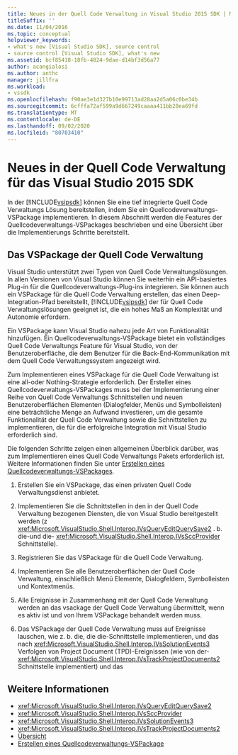 ```yaml
---
title: Neues in der Quell Code Verwaltung in Visual Studio 2015 SDK | Microsoft-Dokumentation
titleSuffix: ''
ms.date: 11/04/2016
ms.topic: conceptual
helpviewer_keywords:
- what's new [Visual Studio SDK], source control
- source control [Visual Studio SDK], what's new
ms.assetid: bcf85418-18fb-4824-9dae-d14bf3d56a77
author: acangialosi
ms.author: anthc
manager: jillfra
ms.workload:
- vssdk
ms.openlocfilehash: f90ae3e1d327b10e99713ad28aa2d5a06c0be34b
ms.sourcegitcommit: 6cfffa72af599a9d667249caaaa411bb28ea69fd
ms.translationtype: MT
ms.contentlocale: de-DE
ms.lasthandoff: 09/02/2020
ms.locfileid: "80703410"
---
```

# <a name="whats-new-in-source-control-for-the-visual-studio-2015-sdk"></a>Neues in der Quell Code Verwaltung für das Visual Studio 2015 SDK

In der [!INCLUDE[vsipsdk](../../extensibility/includes/vsipsdk_md.md)] können Sie eine tief integrierte Quell Code Verwaltungs Lösung bereitstellen, indem Sie ein Quellcodeverwaltungs-VSPackage implementieren. In diesem Abschnitt werden die Features der Quellcodeverwaltungs-VSPackages beschrieben und eine Übersicht über die Implementierungs Schritte bereitstellt.

## <a name="the-source-control-vspackage"></a>Das VSPackage der Quell Code Verwaltung

Visual Studio unterstützt zwei Typen von Quell Code Verwaltungslösungen. In allen Versionen von Visual Studio können Sie weiterhin ein API-basiertes Plug-in für die Quellcodeverwaltungs-Plug-ins integrieren. Sie können auch ein VSPackage für die Quell Code Verwaltung erstellen, das einen Deep-Integration-Pfad bereitstellt, [!INCLUDE[vsipsdk](../../extensibility/includes/vsipsdk_md.md)] der für Quell Code Verwaltungslösungen geeignet ist, die ein hohes Maß an Komplexität und Autonomie erfordern.

Ein VSPackage kann Visual Studio nahezu jede Art von Funktionalität hinzufügen. Ein Quellcodeverwaltungs-VSPackage bietet ein vollständiges Quell Code Verwaltungs Feature für Visual Studio, von der Benutzeroberfläche, die dem Benutzer für die Back-End-Kommunikation mit dem Quell Code Verwaltungssystem angezeigt wird.

Zum Implementieren eines VSPackage für die Quell Code Verwaltung ist eine all-oder Nothing-Strategie erforderlich. Der Ersteller eines Quellcodeverwaltungs-VSPackages muss bei der Implementierung einer Reihe von Quell Code Verwaltungs Schnittstellen und neuen Benutzeroberflächen Elementen (Dialogfelder, Menüs und Symbolleisten) eine beträchtliche Menge an Aufwand investieren, um die gesamte Funktionalität der Quell Code Verwaltung sowie die Schnittstellen zu implementieren, die für die erfolgreiche Integration mit Visual Studio erforderlich sind.

Die folgenden Schritte zeigen einen allgemeinen Überblick darüber, was zum Implementieren eines Quell Code Verwaltungs Pakets erforderlich ist. Weitere Informationen finden Sie unter [Erstellen eines Quellcodeverwaltungs-VSPackages](../../extensibility/internals/creating-a-source-control-vspackage.md).

1. Erstellen Sie ein VSPackage, das einen privaten Quell Code Verwaltungsdienst anbietet.

2. Implementieren Sie die Schnittstellen in den in der Quell Code Verwaltung bezogenen Diensten, die von Visual Studio bereitgestellt werden (z <xref:Microsoft.VisualStudio.Shell.Interop.IVsQueryEditQuerySave2> . b. die-und die- <xref:Microsoft.VisualStudio.Shell.Interop.IVsSccProvider> Schnittstelle).

3. Registrieren Sie das VSPackage für die Quell Code Verwaltung.

4. Implementieren Sie alle Benutzeroberflächen der Quell Code Verwaltung, einschließlich Menü Elemente, Dialogfeldern, Symbolleisten und Kontextmenüs.

5. Alle Ereignisse in Zusammenhang mit der Quell Code Verwaltung werden an das vsackage der Quell Code Verwaltung übermittelt, wenn es aktiv ist und von Ihrem VSPackage behandelt werden muss.

6. Das VSPackage der Quell Code Verwaltung muss auf Ereignisse lauschen, wie z. b. die, die die-Schnittstelle implementieren, und das nach <xref:Microsoft.VisualStudio.Shell.Interop.IVsSolutionEvents3> Verfolgen von Project Document (TPD)-Ereignissen (wie von der- <xref:Microsoft.VisualStudio.Shell.Interop.IVsTrackProjectDocuments2> Schnittstelle implementiert) und das

## <a name="see-also"></a>Weitere Informationen

- <xref:Microsoft.VisualStudio.Shell.Interop.IVsQueryEditQuerySave2>
- <xref:Microsoft.VisualStudio.Shell.Interop.IVsSccProvider>
- <xref:Microsoft.VisualStudio.Shell.Interop.IVsSolutionEvents3>
- <xref:Microsoft.VisualStudio.Shell.Interop.IVsTrackProjectDocuments2>
- [Übersicht](../../extensibility/internals/source-control-integration-overview.md)
- [Erstellen eines Quellcodeverwaltungs-VSPackage](../../extensibility/internals/creating-a-source-control-vspackage.md)
